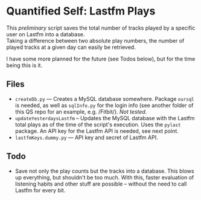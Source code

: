 # Quantified Self: Lastfm Plays

This *preliminary* script saves the total number of tracks played by a specific user on Lastfm into a database.  
Taking a difference between two absolute play numbers, the number of played tracks at a given day can easily be retrieved.

I have some more planned for the future (see Todos below), but for the time being this is it. 


## Files
  * `createDb.py` — Creates a MySQL database somewhere. Package `oursql` is needed, as well as `sqlInfo.py` for the login info (see another folder of this QS repo for an example, e.g. /Fitbit/). *Not tested.*
  * `updateYesterdaysLastfm` – Updates the MySQL database with the Lastfm total plays as of the time of the script's execution. Uses the `pylast` package. An API key for the Lastfm API is needed, see next point.
  * `lastfmKeys.dummy.py` — API key and secret of Lastfm API.


## Todo
  * Save not only the play counts but the tracks into a database. This blows up everything, but shouldn't be too much. With this, faster evaluation of listening habits and other stuff are possible – without the need to call Lastfm for every bit.
